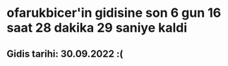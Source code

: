 # ofarukbicer'in gidisine son 6 gun 16 saat 28 dakika 29 saniye kaldi

## Gidis tarihi: 30.09.2022 :(